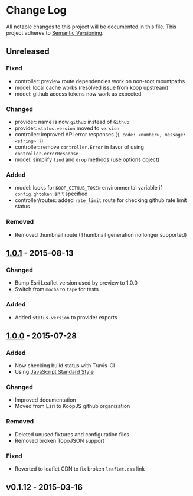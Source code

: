 # Change Log
All notable changes to this project will be documented in this file.
This project adheres to [Semantic Versioning](http://semver.org/).

## Unreleased

### Fixed
* controller: preview route dependencies work on non-root mountpaths
* model: local cache works (resolved issue from koop upstream)
* model: github access tokens now work as expected

### Changed
* provider: name is now `github` instead of `Github`
* provider: `status.version` moved to `version`
* controller: improved API error responses (`{ code: <number>, message: <string> }`)
* controller: remove `controller.Error` in favor of using `controller.errorResponse`
* model: simplify `find` and `drop` methods (use options object)

### Added
* model: looks for `KOOP_GITHUB_TOKEN` environmental variable if `config.ghtoken` isn't specified
* controller/routes: added `rate_limit` route for checking github rate limit status

### Removed
* Removed thumbnail route (Thumbnail generation no longer supported)

## [1.0.1] - 2015-08-13

### Changed
* Bump Esri Leaflet version used by preview to 1.0.0
* Switch from `mocha` to `tape` for tests

### Added
* Added `status.version` to provider exports

## [1.0.0] - 2015-07-28

### Added
* Now checking build status with Travis-CI
* Using [JavaScript Standard Style](https://github.com/feross/standard)

### Changed
* Improved documentation
* Moved from Esri to KoopJS github organization

### Removed
* Deleted unused fixtures and configuration files
* Removed broken TopoJSON support

### Fixed
* Reverted to leaflet CDN to fix broken `leaflet.css` link

## v0.1.12 - 2015-03-16

[1.0.1]: https://github.com/koopjs/koop-github/compare/v1.0.0...v1.0.1
[1.0.0]: https://github.com/koopjs/koop-github/compare/v0.1.12...v1.0.0
